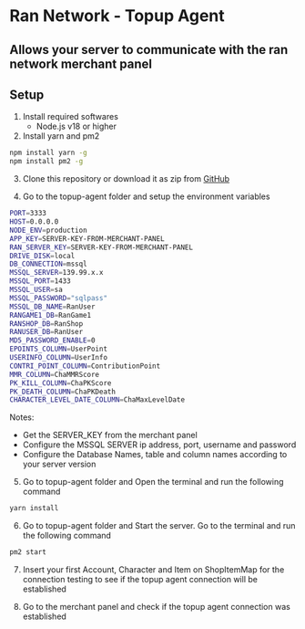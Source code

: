 # Ran Network - Topup Agent

## Allows your server to communicate with the ran network merchant panel

## Setup
1. Install required softwares
    - Node.js v18 or higher
2. Install yarn and pm2
```bash
npm install yarn -g
npm install pm2 -g
```

3. Clone this repository or download it as zip from [GitHub](https://github.com/seiferxiii/topup-agent)

4. Go to the topup-agent folder and setup the environment variables

```bash
PORT=3333
HOST=0.0.0.0
NODE_ENV=production
APP_KEY=SERVER-KEY-FROM-MERCHANT-PANEL
RAN_SERVER_KEY=SERVER-KEY-FROM-MERCHANT-PANEL
DRIVE_DISK=local
DB_CONNECTION=mssql
MSSQL_SERVER=139.99.x.x
MSSQL_PORT=1433
MSSQL_USER=sa
MSSQL_PASSWORD="sqlpass"
MSSQL_DB_NAME=RanUser
RANGAME1_DB=RanGame1
RANSHOP_DB=RanShop
RANUSER_DB=RanUser
MD5_PASSWORD_ENABLE=0
EPOINTS_COLUMN=UserPoint
USERINFO_COLUMN=UserInfo
CONTRI_POINT_COLUMN=ContributionPoint
MMR_COLUMN=ChaMMRScore
PK_KILL_COLUMN=ChaPKScore
PK_DEATH_COLUMN=ChaPKDeath
CHARACTER_LEVEL_DATE_COLUMN=ChaMaxLevelDate
```

Notes: 
- Get the SERVER_KEY from the merchant panel
- Configure the MSSQL SERVER ip address, port, username and password
- Configure the Database Names, table and column names according to your server version

5. Go to topup-agent folder and Open the terminal and run the following command
```bash
yarn install
```

6. Go to topup-agent folder and Start the server. Go to the terminal and run the following command

```bash
pm2 start
```
7. Insert your first Account, Character and Item on ShopItemMap for the connection testing to see if the topup agent connection will be established

8. Go to the merchant panel and check if the topup agent connection was established